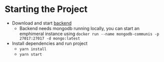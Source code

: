 # Starting the Project

- Download and start [backend](https://github.com/robinvk6/communis)
  - Backend needs mongodb running locally, you can start an emphimeral instance using `docker run --name mongodb-communis -p 27017:27017 -d mongo:latest`
- Install dependencies and run project
  - `yarn install`
  - `yarn start`
